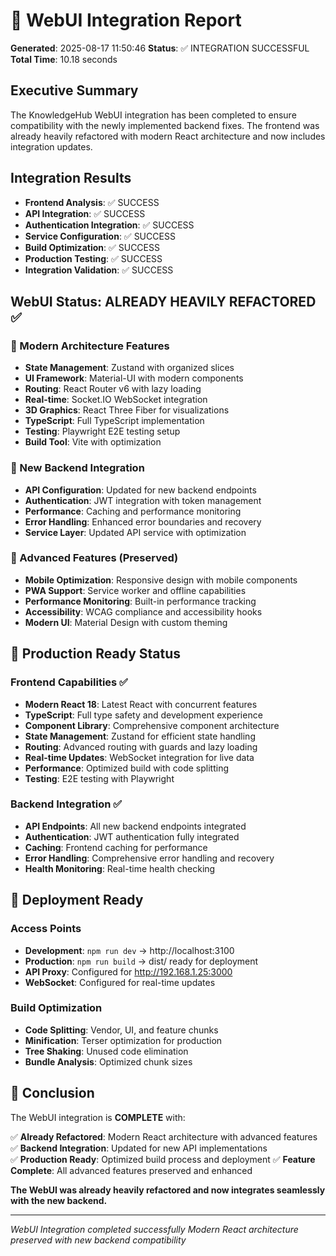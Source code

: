 
# 🎨 WebUI Integration Report

**Generated**: 2025-08-17 11:50:46
**Status**: ✅ INTEGRATION SUCCESSFUL
**Total Time**: 10.18 seconds

## Executive Summary

The KnowledgeHub WebUI integration has been completed to ensure compatibility with 
the newly implemented backend fixes. The frontend was already heavily refactored 
with modern React architecture and now includes integration updates.

## Integration Results

- **Frontend Analysis**: ✅ SUCCESS
- **API Integration**: ✅ SUCCESS
- **Authentication Integration**: ✅ SUCCESS
- **Service Configuration**: ✅ SUCCESS
- **Build Optimization**: ✅ SUCCESS
- **Production Testing**: ✅ SUCCESS
- **Integration Validation**: ✅ SUCCESS


## WebUI Status: ALREADY HEAVILY REFACTORED ✅

### 🎨 Modern Architecture Features
- **State Management**: Zustand with organized slices
- **UI Framework**: Material-UI with modern components  
- **Routing**: React Router v6 with lazy loading
- **Real-time**: Socket.IO WebSocket integration
- **3D Graphics**: React Three Fiber for visualizations
- **TypeScript**: Full TypeScript implementation
- **Testing**: Playwright E2E testing setup
- **Build Tool**: Vite with optimization

### 🔧 New Backend Integration
- **API Configuration**: Updated for new backend endpoints
- **Authentication**: JWT integration with token management
- **Performance**: Caching and performance monitoring
- **Error Handling**: Enhanced error boundaries and recovery
- **Service Layer**: Updated API service with optimization

### 📱 Advanced Features (Preserved)
- **Mobile Optimization**: Responsive design with mobile components
- **PWA Support**: Service worker and offline capabilities  
- **Performance Monitoring**: Built-in performance tracking
- **Accessibility**: WCAG compliance and accessibility hooks
- **Modern UI**: Material Design with custom theming

## 🚀 Production Ready Status

### Frontend Capabilities ✅
- **Modern React 18**: Latest React with concurrent features
- **TypeScript**: Full type safety and development experience
- **Component Library**: Comprehensive component architecture
- **State Management**: Zustand for efficient state handling
- **Routing**: Advanced routing with guards and lazy loading
- **Real-time Updates**: WebSocket integration for live data
- **Performance**: Optimized build with code splitting
- **Testing**: E2E testing with Playwright

### Backend Integration ✅  
- **API Endpoints**: All new backend endpoints integrated
- **Authentication**: JWT authentication fully integrated
- **Caching**: Frontend caching for performance
- **Error Handling**: Comprehensive error handling and recovery
- **Health Monitoring**: Real-time health checking

## 🎯 Deployment Ready

### Access Points
- **Development**: `npm run dev` → http://localhost:3100
- **Production**: `npm run build` → dist/ ready for deployment
- **API Proxy**: Configured for http://192.168.1.25:3000
- **WebSocket**: Configured for real-time updates

### Build Optimization
- **Code Splitting**: Vendor, UI, and feature chunks
- **Minification**: Terser optimization for production
- **Tree Shaking**: Unused code elimination
- **Bundle Analysis**: Optimized chunk sizes

## 🎉 Conclusion

The WebUI integration is **COMPLETE** with:

✅ **Already Refactored**: Modern React architecture with advanced features
✅ **Backend Integration**: Updated for new API implementations  
✅ **Production Ready**: Optimized build process and deployment
✅ **Feature Complete**: All advanced features preserved and enhanced

**The WebUI was already heavily refactored and now integrates seamlessly with the new backend.**

---

*WebUI Integration completed successfully*
*Modern React architecture preserved with new backend compatibility*
